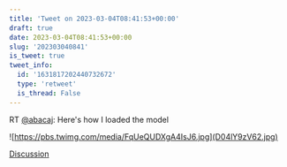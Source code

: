 ```yaml
---
title: 'Tweet on 2023-03-04T08:41:53+00:00'
draft: true
date: 2023-03-04T08:41:53+00:00
slug: '202303040841'
is_tweet: true
tweet_info:
  id: '1631817202440732672'
  type: 'retweet'
  is_thread: False
---
```




RT [@abacaj](https://x.com/abacaj): Here's how I loaded the model 

![https://pbs.twimg.com/media/FqUeQUDXgA4IsJ6.jpg](D04lY9zV62.jpg)

[Discussion](https://x.com/sytelus/status/1631817202440732672)
